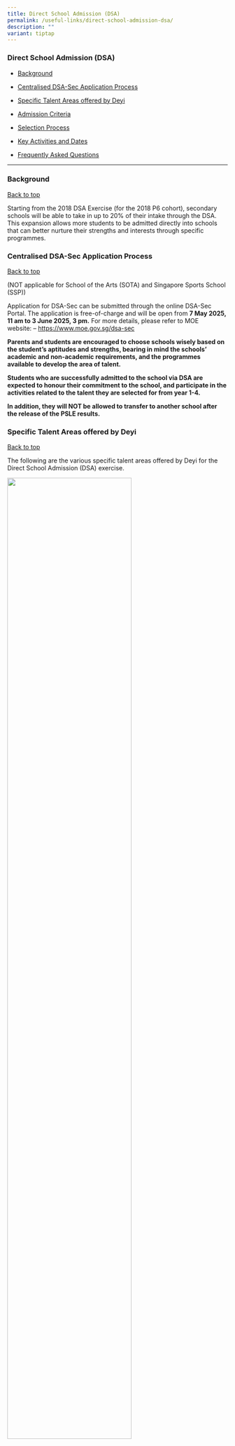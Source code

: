 ```yaml
---
title: Direct School Admission (DSA)
permalink: /useful-links/direct-school-admission-dsa/
description: ""
variant: tiptap
---
```

<h3>Direct School Admission (DSA)</h3>
<ul data-tight="true" class="tight">
<li>
<p><a href="#Background" rel="noopener noreferrer nofollow" target="_blank">Background</a>
</p>
</li>
<li>
<p><a href="#CentralisedDSA-SecApplicationProcess" rel="noopener noreferrer nofollow" target="_blank">Centralised DSA-Sec Application Process</a>
</p>
</li>
<li>
<p><a href="#SpecificTalentAreasofferedbyDeyi" rel="noopener noreferrer nofollow" target="_blank">Specific Talent Areas offered by Deyi</a>
</p>
</li>
<li>
<p><a href="#AdmissionCriteria" rel="noopener noreferrer nofollow" target="_blank">Admission Criteria</a>
</p>
</li>
<li>
<p><a href="#SelectionProcess" rel="noopener noreferrer nofollow" target="_blank">Selection Process</a>
</p>
</li>
<li>
<p><a href="#KeyActivitiesandDates" rel="noopener noreferrer nofollow" target="_blank">Key Activities and Dates</a>
</p>
</li>
<li>
<p><a href="#FrequentlyAskedQuestions" rel="noopener noreferrer nofollow" target="_blank">Frequently Asked Questions</a>
</p>
</li>
</ul>
<hr>
<h3>Background</h3>
<p><a href="#backtotop" rel="noopener noreferrer nofollow" target="_blank">Back to top</a>
</p>
<p>Starting from the 2018 DSA Exercise (for the 2018 P6 cohort), secondary
schools will be able to take in up to 20% of their intake through the DSA.
This expansion allows more students to be admitted directly into schools
that can better nurture their strengths and interests through specific
programmes.</p>
<h3>Centralised DSA-Sec Application Process&nbsp;</h3>
<p><a href="#backtotop" rel="noopener noreferrer nofollow" target="_blank">Back to top</a>
</p>
<p>(NOT applicable for School of the Arts (SOTA) and Singapore Sports School
(SSP))</p>
<p>Application for DSA-Sec can be submitted through the online DSA-Sec Portal.
The application is free-of-charge and will be open from&nbsp;<strong>7 May 2025, 11 am to 3 June 2025, 3 pm.</strong>&nbsp;For
more details, please refer to MOE website:&nbsp;–&nbsp;<a href="https://www.moe.gov.sg/dsa-sec" rel="noopener noreferrer nofollow" target="_blank">https://www.moe.gov.sg/dsa-sec</a>
</p>
<p><strong>Parents and students are encouraged to choose schools wisely based on the student’s aptitudes and strengths, bearing in mind the schools’ academic and non-academic requirements, and the programmes available to develop the area of talent.</strong>
</p>
<p><strong>Students who are successfully admitted to the school via DSA are expected to honour their commitment to the school, and participate in the activities related to the talent they are selected for from year 1-4.</strong>
</p>
<p><strong>In addition, they will NOT be allowed to transfer to another school after the release of the PSLE results.</strong>
</p>
<h3>Specific Talent Areas offered by Deyi</h3>
<p><a href="#backtotop" rel="noopener noreferrer nofollow" target="_blank">Back to top</a>
</p>
<p>The following are the various specific talent areas offered by Deyi for
the Direct School Admission (DSA) exercise.</p>
<div class="isomer-image-wrapper">
<img style="width: 75%;" height="auto" width="100%" alt="" src="/images/Useful%20Links/2025_DSA_Pic_1.png">
</div>
<p>The table below gives more details of the specific talent areas offered
by Deyi for the Direct School Admission (DSA) exercise.</p>
<table style="minWidth: 75px">
<colgroup>
<col>
<col>
<col>
</colgroup>
<tbody>
<tr>
<th rowspan="1" colspan="1">
<p></p>
</th>
<th rowspan="1" colspan="1">
<p></p>
</th>
<th rowspan="1" colspan="1">
<p></p>
</th>
</tr>
<tr>
<td rowspan="1" colspan="1">
<p><strong>Visual and Performing Arts</strong>
</p>
</td>
<td rowspan="1" colspan="1">
<p>Since 2005, the Performing Arts have been an area of strength in Deyi.
In 2016, we integrated our arts education programmes with our Learning
for Life Programme (LLP) - NURTURING CONFIDENT COMMUNICATORS AND GRACIOUS
CITIZENS THROUGH THE ARTS. The LLP focuses on real-life experiential learning
to develop students’ character and values through various in-curriculum
Arts programmes such as Drama, Dance, Visual Art and Music.
<br>
<br>To develop every child to the fullest, Deyi aims to bring the Performing
Arts to the entire school population.
<br>
<br>The desired outcomes we envision for all Deyians in the areas of LLP are:
<br>
<br>• To be more culturally aware and appreciative of the various forms of
performing arts;
<br>• To learn at least one 'performing art' skill (i.e. to be able to dance,
act or sing reasonably well);
<br>• To perform in at least one school / public performance.
<br>
<br>Thus Performing Arts @ Deyi is about values inculcation, holistic development
of the child, expanding the common space amidst our rich and diverse cultural
heritage and fostering social responsibility so that our students will
become Active Learners, Gracious Citizens.
<br>
<br>All selected students will be recruited into Visual &amp; Performing Arts-related
CCAs namely, Art Club, School Band, Choir, Movement &amp; Dance, and English
Drama Club for a customised Talent Development Programme.</p>
</td>
<td rowspan="1" colspan="1">
<p></p>
</td>
</tr>
<tr>
<td rowspan="1" colspan="1">
<p><strong>Language and Humanities</strong> 
<br>
<br>Media/Journalism</p>
</td>
<td rowspan="1" colspan="1">
<p>Deyi's Applied Learning Programme (ALP) – AC3TIVE VOICE BROADCAST JOURNALISM
- commenced in 2016 and introduces students to the basics of Broadcast
Journalism, which develops and strengthens language literacy, critical
thinking and communication skills. The programme covers Mass Communication
&amp; Media, ICT in Information Gathering, and Writing &amp; Presenting.
Students collaborate to produce infographics and videos on a wide range
of topics that are broadcast to the school, thereby experiencing a deeper
engagement with language on authentic platforms to become competent, confident
and effective communicators.
<br>
<br>The desired outcomes we envision for all Deyians in the area of ALP are:
<br>
<br>• To be critical inventive thinkers and effective communicators in the
areas of broadcast and Journalism.
<br>• To be able to produce digital multi-media resources to communicate and
broadcast fact, opinions and perspectives.
<br>• To be able to communicate persuasively through spoken and written media.</p>
</td>
<td rowspan="1" colspan="1">
<p></p>
</td>
</tr>
<tr>
<td rowspan="1" colspan="1">
<p><strong>Leadership</strong>
</p>
</td>
<td rowspan="1" colspan="1">
<p>Deyi develops leaders who are active contributors to the community, equipped
with 21st century skills, and possess a passion to serve. We seek individuals
who have shown aptitude in service and leadership in their primary schools
or one who has keen interest in community service and would like to lead
in this aspect.
<br>
<br>Students who are selected can expect to have their leadership skills and
values developed through a mentoring programme. They will be paired with
our Student Council Exco members to plan and execute a project to influence
our community in exhibiting kindness. The project will be guided by teachers
in-charged of student leadership and regular reflections will be facilitated
to help them crystalise their learning. They will also be invited for school-based
leadership workshops/camps.
<br>
<br>Our Uniformed Groups (NCC, NPCC &amp; SJB) are all sustained Gold Units
which have achieved outstanding performance in Zonal &amp; National Competitions
[e.g. Precision Drill Squad competition (NCC) and 1st Aid &amp; Home Nursing
competition (SJB).]</p>
</td>
<td rowspan="1" colspan="1">
<p></p>
</td>
</tr>
<tr>
<td rowspan="1" colspan="1">
<p><strong>Sports and Games</strong>
</p>
</td>
<td rowspan="1" colspan="1">
<p>The Deyi student athlete is a sportsperson of character whose pursuit
of excellence is unwavering. By participating in sports, students can develop
enduring positive character traits and sportsmanship which can prepare
them for future, authentic situations. The Deyi athlete is the embodiment
of the school values - dedication, diligence, determination, discipline,
care and integrity.
<br>
<br>The school has traditionally done well in Zonal and National competitions.
The Basketball Girls team has won the Zonal title 3 times in the past decade.
The Table Tennis (Girls &amp; Boys) have both achieved top 4 placing in
the Zonal tournament. Additionally, our Handball Girls team (made up of
students from the various sports groups) has won the National title a total
of 9 times (Under-15/Under-17 Division) since its inaugural season in 2012.
Our Football Girls qualified for the 2025 NSG League 2 finals and emerged
as League 2 1st Runners-Up in the tournament.
<br>
<br>Student athletes who join our sports development programme can look forward
to many opportunities to represent our school in both MOE-sanctioned and
external competitions. In doing so, Deyi has nurtured many future leaders
who went on to captain their various sports teams in their tertiary institutions
as well as represent Singapore in the various international tournaments.</p>
</td>
<td rowspan="1" colspan="1">
<p></p>
</td>
</tr>
<tr>
<td rowspan="1" colspan="1">
<p><strong>Science, Technology, Engineering and Mathematics</strong> 
<br>
<br>Robotics</p>
</td>
<td rowspan="1" colspan="1">
<p>Deyi Secondary School is proud to introduce Robotics as a new talent area
for the <strong>Direct School Admission (DSA) programme</strong>. This opportunity
is designed for students with a passion for robotics, programming, and
problem-solving in real-world challenges. Our <strong>Robotics Club</strong> has
consistently demonstrated excellence in national and international competitions.
Notable achievements include:
<br>
<br><strong>Champion – RoboCup Singapore Rescue Line Entry Competition</strong> (2023,
2024)
<br>
<br><strong>Asia-Pacific Winner – RoboCup Rescue Line Entry Competition</strong> (2024,
Qingdao, China)
<br>
<br>By joining Deyi's Robotics programme, students will:
<br>
<br>• Gain hands-on experience in coding, automation, and AI-driven robotics
<br>
<br>• Train under dedicated mentors and participate in top-tier competitions
<br>
<br>• Collaborate with like-minded peers in a vibrant, innovative environment
<br>
<br>We welcome passionate and creative students who aspire to push the boundaries
of robotics technology. <strong>Join us and be part of a winning team that engineers the future!</strong>
</p>
</td>
<td rowspan="1" colspan="1">
<p></p>
</td>
</tr>
<tr>
<td rowspan="1" colspan="1">
<p></p>
</td>
<td rowspan="1" colspan="1">
<p></p>
</td>
<td rowspan="1" colspan="1">
<p></p>
</td>
</tr>
</tbody>
</table>
<h3>Admission Criteria</h3>
<p><a href="#backtotop" rel="noopener noreferrer nofollow" target="_blank">Back to top</a>
</p>
<p><strong>1. Learning Disposition</strong> 
<br>Student must show diligence and positive attitude towards schoolwork.</p>
<p><strong>2. Ability in relevant areas of Specific Talent selected</strong>
</p>
<p><strong>3. Accomplishments in relevant areas of Specific Talent selected</strong> 
<br>Accomplishments in the relevant areas will be taken into consideration.
For example:</p>
<ul data-tight="true" class="tight">
<li>
<p>Achievement in intra-school, inter-schools or equivalent competitions
and performances.&nbsp;</p>
</li>
<li>
<p>Experience of performance, choreography work, scriptwriting, journalistic
work, multi-media production etc.; for class, school, community outreach
concerts, etc. (if any)</p>
</li>
<li>
<p>Participation and level of representation (e.g. school/club/country) in
events (e.g. public concerts, national/international tournaments, Community/Grassroots
events, cultural exchanges, etc.) (if any)</p>
</li>
<li>
<p>Leadership appointments held in CCAs or Student Leadership Groups</p>
</li>
</ul>
<p><strong>4. Audition/Trial</strong> 
<br>Student must pass an audition/trial, in the relevant areas of Specific
Talent, conducted by the school. The following is a brief description of
the various auditions/trials.
<br>
</p>
<div class="isomer-image-wrapper">
<img style="width: 100%" height="auto" width="100%" alt="" src="/images/dsa.png">
</div>
<p>Trials and auditions will usually be conducted on <strong>Tuesdays</strong> and <strong>Thursdays</strong> as
these are the school’s designated CCA Days.</p>
<p><strong>5. Panel Interview</strong> 
<br>Student must pass an interview conducted by a panel made up of:&nbsp;<u>Vice–Principal,&nbsp;HOD/SH&nbsp;</u> of
the relevant talent area (e.g. Aesthetics, English, Student Leadership
Physical Education) and the&nbsp;<u> CCA Teacher-In-Charge </u>&nbsp;of
the specific talent area.</p>
<p><strong>Please note that meeting all the criteria does not guarantee the student will be shortlisted/given an offer.</strong>
</p>
<h3>Selection Process</h3>
<p>The selection criteria and process for the talent areas&nbsp;will&nbsp;be
updated by early-May. For more information on DSA-Sec, please refer to
the MOE website at&nbsp;<a href="https://www.moe.gov.sg/dsa-sec" rel="noopener noreferrer nofollow" target="_blank">https://www.moe.gov.sg/dsa-sec</a>
</p>
<p><strong>Stage 1 – Short-listing</strong> 
<br>Candidates will first be short-listed based on&nbsp;<strong>Criteria 1–3</strong>.
All shortlisted candidates after Stage 1 will be informed by&nbsp;<strong>22 July 2024</strong>&nbsp;of
their interview and audition dates. Non-shortlisted candidates will also
be informed that they are unsuccessful in their application.</p>
<p><strong>Stage 2 – Audition/Trial</strong> 
<br>Short-listed candidates will be required to undergo an audition/trial.</p>
<p><strong>Stage 3 – Panel Interview</strong> 
<br>Shortlisted candidates will be interviewed by a panel made up of:&nbsp;<u> Vice–Principal,&nbsp;HOD/SH </u>&nbsp;of
the relevant talent area (e.g. Aesthetics, English, Student Leadership,
Physical Education) and the&nbsp;<u> CCA Teacher-In-Charge </u>&nbsp;of
the specific talent area.</p>
<p>After Stage 2 (Audition/Trial) and Stage 3 (Panel Interview), the results
will be compiled and all shortlisted candidates will be notified by&nbsp;<strong>9 Sep 2024</strong>&nbsp;if
they have been given a Confirmed Offer, put on the Waiting List or if the
school is unable to offer them a place.</p>
<p>Those given a Confirmed Offer are guaranteed a place in the school in
a course [Express, Normal (Academic) or Normal (Technical)] which the student
is eligible for. This is based on the PSLE aggregate of the student.</p>
<h3>Key Activities and Dates</h3>
<table style="minWidth: 50px">
<colgroup>
<col>
<col>
</colgroup>
<tbody>
<tr>
<th rowspan="1" colspan="1">
<p>Timeline</p>
</th>
<th rowspan="1" colspan="1">
<p>Key Activities</p>
</th>
</tr>
<tr>
<td rowspan="1" colspan="1">
<p>7 May, 11 am – 3 Jun, 3 pm</p>
</td>
<td rowspan="1" colspan="1">
<p>Online Application Stage. (Through centralised DSA-Sec Portal)
<br>
</p>
</td>
</tr>
<tr>
<td rowspan="1" colspan="1">
<p>By 22 Jul</p>
</td>
<td rowspan="1" colspan="1">
<p>All shortlisted applicants will be informed of their audition/trial date.</p>
</td>
</tr>
<tr>
<td rowspan="1" colspan="1">
<p>24 Jun – 9 Sep</p>
</td>
<td rowspan="1" colspan="1">
<p>Selection Stage. Trials and auditions will usually be conducted on <strong>Tuesdays</strong> and <strong>Thursdays</strong> as
these are the school’s designated CCA Days.</p>
</td>
</tr>
<tr>
<td rowspan="1" colspan="1">
<p>By 9 Sep</p>
</td>
<td rowspan="1" colspan="1">
<p>All shortlisted candidates will be notified by post as to whether he/she
is on the confirmed, waiting or rejected list.</p>
</td>
</tr>
<tr>
<td rowspan="1" colspan="1">
<p>21 Oct – 25 Oct</p>
</td>
<td rowspan="1" colspan="1">
<p>Exercise School Preference Stage.</p>
</td>
</tr>
<tr>
<td rowspan="1" colspan="1">
<p>Nov</p>
</td>
<td rowspan="1" colspan="1">
<p>Results Release Stage.</p>
</td>
</tr>
<tr>
<td rowspan="1" colspan="1">
<p></p>
</td>
<td rowspan="1" colspan="1">
<p></p>
</td>
</tr>
</tbody>
</table>
<h3>Frequently Asked Questions</h3>
<p><strong>1. What type of students are you looking for?</strong> 
<br>We are looking for students who have relevant experience and achievement
in the various Specific Talent Areas offered. He/She must also possess
diligence and a positive attitude in schoolwork.</p>
<p><strong>2. Is there a minimum requirement?</strong> 
<br>Accomplishments in the various Specific Talent Areas offered will be an
advantage. All students who can fulfil the criteria listed in the section
on Admission Criteria will be eligible.&nbsp;</p>
<p><strong>3. How will you select students?</strong> 
<br>Shortlisted applicants will undergo an audition/trial and an interview.
A panel comprising the Vice–Principal, Key personnel and Teachers in-charge
of the related CCAs will make the selection.</p>
<p><strong>4. Beyond the Specific Talent Areas stated, what else does Deyi Secondary offer for my child?</strong> 
<br>In line with the school's vision, Deyians must be equipped with the necessary
skills, knowledge and attitudes to face the challenges of the world, be
'agile' in their response to changes and have the courage to explore new
frontiers. Underlying all these is the courage to make a difference to
the community.</p>
<p>Our school’s Applied Learning Programme (ALP) is Broadcast Journalism
which seeks to develop confident and articulate speakers. Our Learning
for Life Programme (LLP) is Visual and Performing Arts which seeks to nurture
confident communicators and gracious citizens.</p>
<p>As part of our IT Enrichment Programme, students can also look forward
to creating a Dashboard to help users make sense of large data using the
Power BI Business Analytics Software or building a Clinometer with trigonometry
concepts using MakeCode for micro:bit and using it to measure structures
in the school.</p>
<p>Our comprehensive range of core and enrichment programmes also include
the Character Development Programme, Science Enrichment Programme and various
others will expose students to experiences that provide them with opportunities
to learn new skills, develop resilience and form a social conscience.</p>
<p><strong>5. How heavily involved will my child be in this CCA and what academic assistance will you provide my child?</strong> 
<br>Training and practices for the various CCAs are held 2 times a week. The
frequency and intensity will increase nearing competition season. The school
has an academic monitoring system in place to identify students that require
remediation and academic guidance.&nbsp;</p>
<p><strong>6. Will there be additional fees?</strong> 
<br>There will not be any additional fees beyond our current standard practice:</p>
<p>The school will provide for the basic requirements (e.g. musical instruments,
costumes, etc).</p>
<p>Additional items such as special training courses, overseas cultural exchanges,
etc will be heavily subsidised by the school, but students will be expected
to bear a certain percentage of the costs. The students' Edusave funds
can usually be tapped for this purpose.</p>
<p>The school will ensure that no one is denied any opportunity due to financial
difficulties. We will endeavour to work out a suitable arrangement to ensure
that anyone who qualifies on merit for any opportunity is able to take
it up.</p>
<p><strong>7. If my child does not progress up to expectation, what will the school do?</strong> 
<br>The school will assess the situation and discuss the matter with you (parents/guardian)
to ensure that your child progresses at a pace he/she is comfortable with.</p>
<h5>General FAQs on the DSA – Sec Exercise</h5>
<p><strong>1. What is DSA - Sec Exercise?</strong> 
<br>The DSA-Sec Exercise was first introduced in 2004 as part of MOE's move
towards a more flexible and broad-based education system. Under the DSA-Sec
Exercise, schools will be able to select a percentage of their students
for admission outside of the centralised posting system, via their own
selection criteria. These criteria can include diverse academic and non-academic
achievements and talents.</p>
<p><strong>2. How much flexibility is given to schools to select their students?</strong> 
<br>In general, schools can decide on their admission criteria, so long as
they are meritocratic and transparent.</p>
<p><strong>3. How will the students be admitted into the participating schools?</strong> 
<br>Students who meet the school-based admission criteria will be made a Confirmed
Offer or placed on the Waiting List by the school. Students given a Confirmed
Offer are guaranteed a place in the school, in a course [Express, Normal
(Academic) or Normal (Technical)] which the student is eligible for. This
is based on the PSLE aggregate of the student.</p>
<p>Students placed on the Waiting List are not guaranteed a place and their
admission will be based on available vacancies.</p>
<p>Students on the Rejected List are deemed rejected by the school. However,
they may still opt for the school during the S1 Posting Exercise.</p>
<p><strong>4. Can a student receive more than 1 confirmed offer?</strong> 
<br>Yes. MOE will consolidate all the offers the student has received from
the various schools in the School Preference Form which will be sent to
the student. Candidates who have been identified under the Confirmed List
and the Waiting List of a school will be asked to indicate their preference
for up to a maximum of 3 schools. This will be done at their Primary schools.
Amendments or cancellations will not be allowed after the closure of the
Exercise School Preference Stage.</p>
<p><strong>5. When will the student know the outcome of his choice?</strong> 
<br>Candidates currently studying in our MOE schools will be informed of their
DSA allocation results together with the release of PSLE results through
their primary schools. Other candidates (currently not studying in our
MOE schools) will have to collect their DSA allocation results from MOE
HQ Customer Service Centre, located in 1 North Buona Vista Drive, Podium
Block MOE Building, S(138675).</p>
<p>Successful DSA Candidates will be issued with a Direct Admission Slip,
informing them of the school that had accepted them. These students will
not be allowed to make any school selection in the centralised S1 Posting
Exercise. Unsuccessful DSA Candidates will also be issued with a S1 Option
Form, informing them that their DSA application had been unsuccessful.
These students must complete their S1 Option Form and submit it to their
primary school.</p>
<p><strong>6. Will there be enough places for students who wish to enrol in the school via the Sec 1 Posting Exercise?</strong> 
<br>As there is a cap of&nbsp;20%&nbsp;for Deyi Secondary's enrolment under
DSA-Sec exercise there will still be 80% of places available for enrolment
under the Sec 1 Posting Exercise.</p>
<p><strong>7. Useful Links</strong>
<br>
</p>
<table style="minWidth: 50px">
<colgroup>
<col>
<col>
</colgroup>
<tbody>
<tr>
<th rowspan="1" colspan="1">
<p></p>
</th>
<th rowspan="1" colspan="1">
<p></p>
</th>
</tr>
<tr>
<td rowspan="1" colspan="1">
<p>DSA-Sec Main Webpage</p>
</td>
<td rowspan="1" colspan="1">
<p>https://www.moe.gov.sg/dsa-sec</p>
</td>
</tr>
<tr>
<td rowspan="1" colspan="1">
<p>Instructions on Application (Mainstream students)</p>
</td>
<td rowspan="1" colspan="1">
<p>https://go.gov.sg/dsa-sec-application</p>
</td>
</tr>
<tr>
<td rowspan="1" colspan="1">
<p>Instructions on Application (Non Mainstream Students)</p>
</td>
<td rowspan="1" colspan="1">
<p>https://go.gov.sg/nmsdsa-sec-application</p>
</td>
</tr>
<tr>
<td rowspan="1" colspan="1">
<p>Direct to DSA-Sec Portal (Mainstream Students)</p>
</td>
<td rowspan="1" colspan="1">
<p>https://go.gov.sg/apply-dsa-sec</p>
</td>
</tr>
<tr>
<td rowspan="1" colspan="1">
<p>Direct to DSA-Sec Portal (Non Mainstream Students)</p>
</td>
<td rowspan="1" colspan="1">
<p>https://go.gov.sg/apply-dsa-sec-nms</p>
</td>
</tr>
<tr>
<td rowspan="1" colspan="1">
<p>DSA-Sec iFAQs</p>
</td>
<td rowspan="1" colspan="1">
<p>https://go.gov.sg/dsa-secfaqs</p>
</td>
</tr>
<tr>
<td rowspan="1" colspan="1">
<p>DSA-Sec School Finder</p>
</td>
<td rowspan="1" colspan="1">
<p>https://go.gov.sg/dsa-secschfinder</p>
</td>
</tr>
</tbody>
</table>
<p></p>